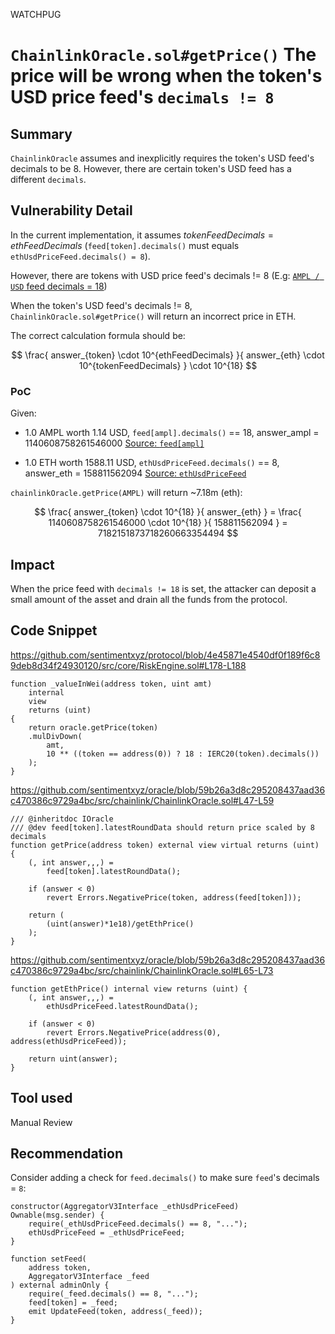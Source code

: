 WATCHPUG
# `ChainlinkOracle.sol#getPrice()` The price will be wrong when the token's USD price feed's `decimals != 8`

## Summary

`ChainlinkOracle` assumes and inexplicitly requires the token's USD feed's decimals to be 8. However, there are certain token's USD feed has a different `decimals`.

## Vulnerability Detail

In the current implementation, it assumes $tokenFeedDecimals = ethFeedDecimals$ (`feed[token].decimals()` must equals `ethUsdPriceFeed.decimals() = 8`).

However, there are tokens with USD price feed's decimals != 8 (E.g: [`AMPL / USD` feed decimals = 18](https://etherscan.io/address/0xe20CA8D7546932360e37E9D72c1a47334af57706#readContract))

When the token's USD feed's decimals != 8, `ChainlinkOracle.sol#getPrice()` will return an incorrect price in ETH.

The correct calculation formula should be:

$$
\frac{ answer_{token} \cdot 10^{ethFeedDecimals} }{ answer_{eth} \cdot 10^{tokenFeedDecimals} } \cdot 10^{18}
$$

### PoC

Given:

-   1.0 AMPL worth 1.14 USD, `feed[ampl].decimals()` == 18, answer_ampl = 1140608758261546000 [Source: `feed[ampl]`](https://etherscan.io/address/0xe20CA8D7546932360e37E9D72c1a47334af57706#readContract)

-   1.0 ETH worth 1588.11 USD, `ethUsdPriceFeed.decimals()` == 8, answer_eth = 158811562094 [Source: `ethUsdPriceFeed`](https://etherscan.io/address/0x5f4eC3Df9cbd43714FE2740f5E3616155c5b8419#readContract)

`chainlinkOracle.getPrice(AMPL)` will return ~7.18m (eth):

$$
\frac{ answer_{token} \cdot 10^{18} }{ answer_{eth} } = \frac{ 1140608758261546000 \cdot 10^{18} }{ 158811562094 } = 7182151873718260663354494
$$

## Impact

When the price feed with `decimals != 18` is set, the attacker can deposit a small amount of the asset and drain all the funds from the protocol.

## Code Snippet

https://github.com/sentimentxyz/protocol/blob/4e45871e4540df0f189f6c89deb8d34f24930120/src/core/RiskEngine.sol#L178-L188

```solidity
function _valueInWei(address token, uint amt)
    internal
    view
    returns (uint)
{
    return oracle.getPrice(token)
    .mulDivDown(
        amt,
        10 ** ((token == address(0)) ? 18 : IERC20(token).decimals())
    );
}
```

https://github.com/sentimentxyz/oracle/blob/59b26a3d8c295208437aad36c470386c9729a4bc/src/chainlink/ChainlinkOracle.sol#L47-L59

```solidity
/// @inheritdoc IOracle
/// @dev feed[token].latestRoundData should return price scaled by 8 decimals
function getPrice(address token) external view virtual returns (uint) {
    (, int answer,,,) =
        feed[token].latestRoundData();

    if (answer < 0)
        revert Errors.NegativePrice(token, address(feed[token]));

    return (
        (uint(answer)*1e18)/getEthPrice()
    );
}
```


https://github.com/sentimentxyz/oracle/blob/59b26a3d8c295208437aad36c470386c9729a4bc/src/chainlink/ChainlinkOracle.sol#L65-L73

```solidity
function getEthPrice() internal view returns (uint) {
    (, int answer,,,) =
        ethUsdPriceFeed.latestRoundData();

    if (answer < 0)
        revert Errors.NegativePrice(address(0), address(ethUsdPriceFeed));

    return uint(answer);
}
```

## Tool used

Manual Review

## Recommendation

Consider adding a check for `feed.decimals()` to make sure `feed`'s decimals = `8`:

```solidity
constructor(AggregatorV3Interface _ethUsdPriceFeed) Ownable(msg.sender) {
    require(_ethUsdPriceFeed.decimals() == 8, "...");
    ethUsdPriceFeed = _ethUsdPriceFeed;
}
```

```solidity
function setFeed(
    address token,
    AggregatorV3Interface _feed
) external adminOnly {
    require(_feed.decimals() == 8, "...");
    feed[token] = _feed;
    emit UpdateFeed(token, address(_feed));
}
```